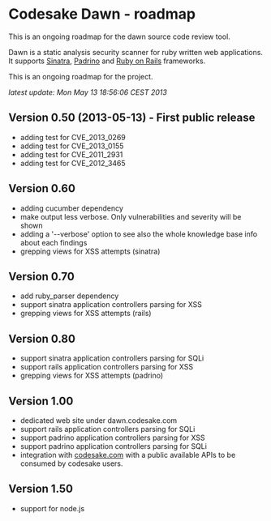 # Codesake Dawn - roadmap

This is an ongoing roadmap for the dawn source code review tool.

Dawn is a static analysis security scanner for ruby written web applications.
It supports [Sinatra](http://www.sinatrarb.com),
[Padrino](http://www.padrinorb.com) and [Ruby on Rails](http://rubyonrails.org)
frameworks. 

This is an ongoing roadmap for the project.

_latest update: Mon May 13 18:56:06 CEST 2013_

## Version 0.50 (2013-05-13) - First public release

* adding test for CVE\_2013\_0269
* adding test for CVE\_2013\_0155
* adding test for CVE\_2011\_2931
* adding test for CVE\_2012\_3465

## Version 0.60

* adding cucumber dependency
* make output less verbose. Only vulnerabilities and severity will be shown 
* adding a '--verbose' option to see also the whole knowledge base info about each findings
* grepping views for XSS attempts (sinatra)

## Version 0.70 

* add ruby\_parser dependency
* support sinatra application controllers parsing for XSS
* grepping views for XSS attempts (rails)

## Version 0.80

* support sinatra application controllers parsing for SQLi
* support rails application controllers parsing for XSS
* grepping views for XSS attempts (padrino)

## Version 1.00

* dedicated web site under dawn.codesake.com
* support rails application controllers parsing for SQLi
* support padrino application controllers parsing for XSS
* support padrino application controllers parsing for SQLi
* integration with [codesake.com](http://codesake.com) with a public available
  APIs to be consumed by codesake users.

## Version 1.50

* support for node.js
